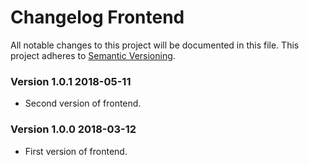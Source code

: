 # Changelog Frontend
All notable changes to this project will be documented in this file.
This project adheres to [Semantic Versioning](http://semver.org/).

<!-- the topmost header that matches the pattern will always be chosen -->

### Version 1.0.1 2018-05-11
- Second version of frontend.

### Version 1.0.0 2018-03-12
- First version of frontend.
